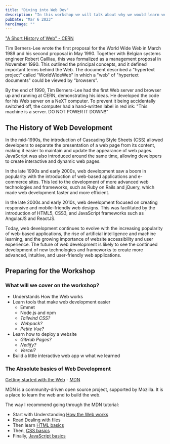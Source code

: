 ```yaml
---
title: "Diving into Web Dev"
description: "In this workshop we will talk about why we would learn web development, what web development is, and how to get started."
pubDate: "Mar 6 2023"
heroImage: ""
---
```


["A Short History of Web" - CERN](https://home.cern/science/computing/birth-web/short-history-web)

Tim Berners-Lee wrote the first proposal for the World Wide Web in March 1989 and his second proposal in May 1990. Together with Belgian systems engineer Robert Cailliau, this was formalized as a management proposal in November 1990. This outlined the principal concepts, and it defined important terms behind the Web. The document described a "hypertext project" called "WorldWideWeb" in which a "web" of "hypertext documents" could be viewed by “browsers”.

By the end of 1990, Tim Berners-Lee had the first Web server and browser up and running at CERN, demonstrating his ideas. He developed the code for his Web server on a NeXT computer. To prevent it being accidentally switched off, the computer had a hand-written label in red ink: "This machine is a server. DO NOT POWER IT DOWN!!"

## The History of Web Development

In the mid-1990s, the introduction of Cascading Style Sheets (CSS) allowed developers to separate the presentation of a web page from its content, making it easier to maintain and update the appearance of web pages. JavaScript was also introduced around the same time, allowing developers to create interactive and dynamic web pages.

In the late 1990s and early 2000s, web development saw a boom in popularity with the introduction of web-based applications and e-commerce sites. This led to the development of more advanced web technologies and frameworks, such as Ruby on Rails and jQuery, which made web development faster and more efficient.

In the late 2000s and early 2010s, web development focused on creating responsive and mobile-friendly web designs. This was facilitated by the introduction of HTML5, CSS3, and JavaScript frameworks such as AngularJS and ReactJS.

Today, web development continues to evolve with the increasing popularity of web-based applications, the rise of artificial intelligence and machine learning, and the growing importance of website accessibility and user experience. The future of web development is likely to see the continued development of new technologies and frameworks to create more advanced, intuitive, and user-friendly web applications.

## Preparing for the Workshop

### What will we cover on the workshop?

- Understands How the Web works
- Learn tools that make web development easier
  - Emmet
  - Node.js and npm
  - _Tailwind CSS?_
  - _Webpack?_
  - _Petite Vue?_
- Learn how to deploy a website
  - _GitHub Pages?_
  - _Netlify?_
  - _Vercel?_
- Build a little interactive web app w what we learned

### The Absolute basics of Web Development

[Getting started with the Web](https://developer.mozilla.org/en-US/docs/Learn/Getting_started_with_the_web) - [MDN](https://developer.mozilla.org/en-US/)

MDN is a community-driven open source project, supported by Mozilla. It is a place to learn the web and to build the web.

The way I recommend going through the MDN tutorial:

- Start with Understanding [How the Web works](https://developer.mozilla.org/en-US/docs/Learn/Getting_started_with_the_web/How_the_Web_works)
- Read [Dealing with files](https://developer.mozilla.org/en-US/docs/Learn/Getting_started_with_the_web/Dealing_with_files)
- Then learn [HTML basics](https://developer.mozilla.org/en-US/docs/Learn/Getting_started_with_the_web/HTML_basics)
- Then, [CSS basics](https://developer.mozilla.org/en-US/docs/Learn/Getting_started_with_the_web/CSS_basics)
- Finally, [JavaScript basics](https://developer.mozilla.org/en-US/docs/Learn/Getting_started_with_the_web/JavaScript_basics)
